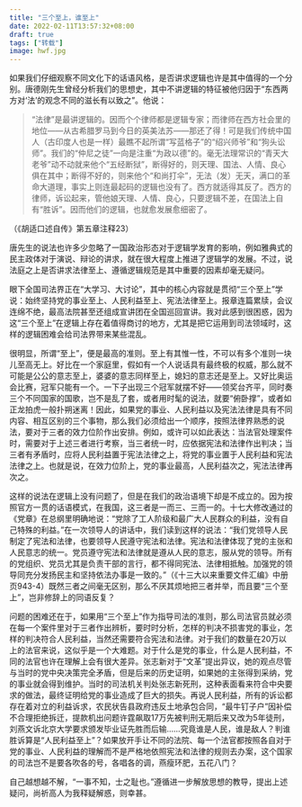 ```yaml
---
title: "三个至上，谁至上"
date: 2022-02-11T13:57:32+08:00
draft: true
tags: ["转载"]
image: hwf.jpg
---
```


如果我们仔细观察不同文化下的话语风格，是否讲求逻辑也许是其中值得的一个分别。唐德刚先生曾经分析我们的思想史，其中不讲逻辑的特征被他归因于“东西两方对‘法’的观念不同的滋长有以致之”。他说：

> “法律”是最讲逻辑的。因而个个律师都是逻辑专家；而律师在西方社会里的地位——从古希腊罗马到今日的英美法苏——那还了得！可是我们传统中国人（古印度人也是一样）最瞧不起所谓“写蓝格子”的“绍兴师爷”和“狗头讼师”。我们的“仲尼之徒”一向是注重“为政以德”的。毫无法理常识的“青天大老爷”动不动就来他个“五经断狱”，断得好的，则天理、国法、人情、良心俱在其中；断得不好的，则来他个“和尚打伞”，无法（发）无天，满口的革命大道理，事实上则连最起码的逻辑也没有了。西方就适得其反了。西方的律师，诉讼起来，管他娘天理、人情、良心，只要逻辑不差，在国法上自有“胜诉”。因而他们的逻辑，也就愈发展愈细密了。

（《胡适口述自传》第五章注释23）

唐先生的说法也许多少忽略了一国政治形态对于逻辑学发育的影响，例如雅典式的民主政体对于演说、辩论的讲求，就在很大程度上推进了逻辑学的发展。不过，说法庭之上是否讲求法律至上、遵循逻辑规范是其中重要的因素却毫无疑问。

眼下全国司法界正在“大学习、大讨论”，其中的核心内容就是贯彻“三个至上”学说：始终坚持党的事业至上、人民利益至上、宪法法律至上。报章连篇累牍，会议连绵不绝，最高法院甚至还组成宣讲团在全国巡回宣讲。我对此感到很困惑，因为这“三个至上”在逻辑上存在着值得商讨的地方，尤其是把它运用到司法领域时，这样的逻辑困难会给司法界带来某些混乱。

很明显，所谓“至上”，便是最高的准则。至上有其惟一性，不可以有多个准则一块儿至高无上。好比在一个家庭里，假如有一个人说话具有最终极的权威，那么就不可能是公公的意志至上，婆婆的意志同样至上，媳妇的意志还是至上。又好比奥运会比赛，冠军只能有一个。一下子出现三个冠军就摆不好——领奖台齐平，同时奏三个不同国家的国歌，岂不是乱了套，或者用时髦的说法，就要“俯卧撑”，或者如正龙拍虎一般扑朔迷离！因此，如果党的事业、人民利益以及宪法法律是具有不同内容、相互区别的三个事物，那么我们必须给出一个顺序，按照法律界熟悉的说法，要对于三者的效力位阶作出安排。例如，或许可以如此表达：当法官处理案件时，需要对于上述三者进行考察，当三者统一时，应依据宪法和法律作出判决；当三者有矛盾时，应将人民利益置于宪法法律之上，将党的事业置于人民利益和宪法法律之上。也就是说，在效力位阶上，党的事业最高，人民利益次之，宪法法律再次之。

这样的说法在逻辑上没有问题了，但是在我们的政治语境下却是不成立的。因为按照官方一贯的话语模式，在我国，这三者是一而三、三而一的。十七大修改通过的《党章》在总纲里明确地说：“党除了工人阶级和最广大人民群众的利益，没有自己特殊的利益。”在一次领导人的讲话中，我们读到这样的说法：“我们党领导人民制定了宪法和法律，也要领导人民遵守宪法和法律。宪法和法律体现了党的主张和人民意志的统一。党员遵守宪法和法律就是遵从人民的意志，服从党的领导。所有的党组织、党员尤其是负责干部的言行，都不得同宪法、法律相抵触。加强党的领导同充分发扬民主和坚持依法办事是一致的。”（《十三大以来重要文件汇编》中册页943-4）既然三者之间毫无区别，那么不厌其烦地把三者并举，而且要“三个至上”，岂非修辞上的同语反复？

问题的困难还在于，如果用“三个至上”作为指导司法的准则，那么司法官员就必须在每一个案件里对于三者作出辨析，要时时分析，怎样的判决不损害党的事业，怎样的判决符合人民利益，当然还需要符合宪法和法律。对于我们的数量在20万以上的法官来说，这似乎是一个大难题。对于什么是党的事业，什么是人民利益，不同的法官也许在理解上会有很大差异。张志新对于“文革”提出异议，她的观点尽管与当时的党中央决策完全矛盾，但是后来的历史证明，如果她的主张得到采纳，党的事业就会得到维护。当时的司法机关判处张志新死刑，这种表面看来符合中央要求的做法，最终证明给党的事业造成了巨大的损失。再说人民利益，所有的诉讼都存在着对立的利益诉求，农民状告县政府违反土地承包合同，“最牛钉子户”因补偿不合理拒绝拆迁，提款机出问题许霆飙取17万先被判刑无期后来又改为5年徒刑，刘燕文诉北京大学要求颁发毕业证先胜而后输……究竟谁是人民，谁是敌人？判谁胜诉算是“人民利益至上”？如果放开手让不同的法院、每一个法官都按照各自对于党的事业、人民利益的理解而不是严格地依照宪法和法律的规则去办案，这个国家的司法岂不是要各吹各的号，各唱各的调，燕瘦环肥，五花八门？

自己越想越不解，“一事不知，士之耻也。”遵循进一步解放思想的教导，提出上述疑问，尚祈高人为我释疑解惑，则幸甚。